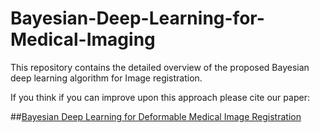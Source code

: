 # Bayesian-Deep-Learning-for-Medical-Imaging
This repository contains the detailed overview of the proposed Bayesian deep learning algorithm for Image registration.

If you think if you can improve upon this approach please cite our paper:

##[Bayesian Deep Learning for Deformable Medical Image Registration](https://doi.org/10.1007/978-3-030-34872-4_5)

